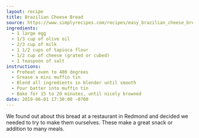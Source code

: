 ```yaml
---
layout: recipe
title: Brazilian Cheese Bread
source: https://www.simplyrecipes.com/recipes/easy_brazilian_cheese_bread/
ingredients:
  - 1 large egg
  - 1/3 cup of olive oil
  - 2/3 cup of milk
  - 1 1/2 cups of tapioca flour
  - 1/2 cup of cheese (grated or cubed)
  - 1 teaspoon of salt
instructions:
  - Preheat oven to 400 degrees
  - Grease a mini muffin tin
  - Blend all ingredients in blender until smooth
  - Pour batter into muffin tin
  - Bake for 15 to 20 minutes, until nicely browned
date: 2019-06-01 17:30:00 -0700
---
```


We found out about this bread at a restaurant in Redmond and decided we needed to try to make them ourselves. These make a great snack or addition to many meals.
